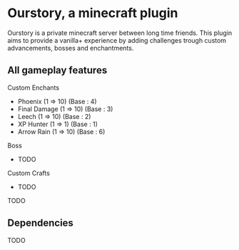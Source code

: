 # Ourstory, a minecraft plugin

Ourstory is a private minecraft server between long time friends. This plugin aims to provide a vanilla+ experience by adding challenges trough custom advancements, bosses and enchantments.

## All gameplay features
Custom Enchants
  - Phoenix (1 => 10) (Base : 4)
  - Final Damage (1 => 10) (Base : 3)
  - Leech (1 => 10) (Base : 2)
  - XP Hunter (1 => 1) (Base : 1)
  - Arrow Rain (1 => 10) (Base : 6)

Boss
  - TODO

Custom Crafts
  - TODO

TODO

## Dependencies
TODO